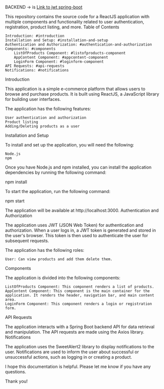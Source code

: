 BACKEND -> is [Link to jwt spring-boot]([https://github.com/Ferchke7/Springboot-Reactjs-ProductList](https://github.com/Ferchke7/jwtBackend)) 

This repository contains the source code for a ReactJS application with multiple components and functionality related to user authentication, registration, product listing, and more.
Table of Contents

    Introduction: #introduction
    Installation and Setup: #installation-and-setup
    Authentication and Authorization: #authentication-and-authorization
    Components: #components
        ListOfProducts Component: #listofproducts-component
        AppContent Component: #appcontent-component
        LoginForm Component: #loginform-component
    API Requests: #api-requests
    Notifications: #notifications

Introduction

This application is a simple e-commerce platform that allows users to browse and purchase products. It is built using ReactJS, a JavaScript library for building user interfaces.

The application has the following features:

    User authentication and authorization
    Product listing
    Adding/Deleting products as a user

Installation and Setup

To install and set up the application, you will need the following:

    Node.js
    npm

Once you have Node.js and npm installed, you can install the application dependencies by running the following command:

npm install

To start the application, run the following command:

npm start

The application will be available at http://localhost:3000.
Authentication and Authorization

The application uses JWT (JSON Web Token) for authentication and authorization. When a user logs in, a JWT token is generated and stored in the user's browser. This token is then used to authenticate the user for subsequent requests.

The application has the following roles:

    User: Can view products and add them delete them.

Components

The application is divided into the following components:

    ListOfProducts Component: This component renders a list of products.
    AppContent Component: This component is the main container for the application. It renders the header, navigation bar, and main content area.
    LoginForm Component: This component renders a login or registration form.

API Requests

The application interacts with a Spring Boot backend API for data retrieval and manipulation. The API requests are made using the Axios library.
Notifications

The application uses the SweetAlert2 library to display notifications to the user. Notifications are used to inform the user about successful or unsuccessful actions, such as logging in or creating a product.

I hope this documentation is helpful. Please let me know if you have any questions.

Thank you!
